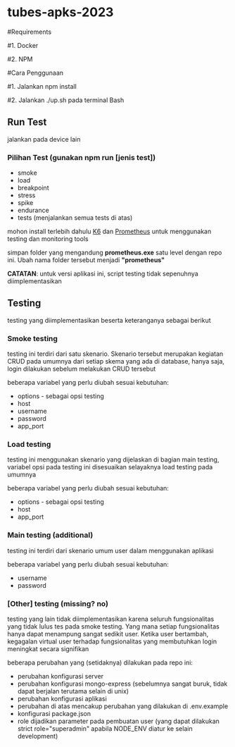 # tubes-apks-2023

#Requirements

#1. Docker

#2. NPM

#Cara Penggunaan

#1. Jalankan npm install

#2. Jalankan ./up.sh pada terminal Bash

## Run Test

jalankan pada device lain

### Pilihan Test (gunakan npm run [jenis test])

- smoke
- load
- breakpoint
- stress
- spike
- endurance
- tests  (menjalankan semua tests di atas)

mohon install terlebih dahulu [K6](https://k6.io/docs/get-started/installation/) dan [Prometheus](https://prometheus.io/download/) untuk menggunakan testing dan monitoring tools

simpan folder yang mengandung **prometheus.exe** satu level dengan repo ini. Ubah nama folder tersebut menjadi **"prometheus"**

**CATATAN**: untuk versi aplikasi ini, script testing tidak sepenuhnya diimplementasikan

## Testing

testing yang diimplementasikan beserta keteranganya sebagai berikut

### Smoke testing

testing ini terdiri dari satu skenario. Skenario tersebut merupakan kegiatan CRUD pada umumnya dari setiap skema yang ada di database, hanya saja, login dilakukan sebelum melakukan CRUD tersebut

beberapa variabel yang perlu diubah sesuai kebutuhan:

- options - sebagai opsi testing
- host
- username
- password
- app_port

### Load testing

testing ini menggunakan skenario yang dijelaskan di bagian main testing, variabel opsi pada testing ini disesuaikan selayaknya load testing pada umumnya

beberapa variabel yang perlu diubah sesuai kebutuhan:

- options - sebagai opsi testing
- host
- app_port

### Main testing (additional)

testing ini terdiri dari skenario umum user dalam menggunakan aplikasi

beberapa variabel yang perlu diubah sesuai kebutuhan:

- username
- password

### [Other] testing (missing? no)

testing yang lain tidak diimplementasikan karena seluruh fungsionalitas yang tidak lulus tes pada smoke testing. Yang mana setiap fungsionalitas hanya dapat menampung sangat sedikit user. Ketika user bertambah, kegagalan virtual user terhadap fungsionalitas yang membutuhkan login meningkat secara signifikan

beberapa perubahan yang (setidaknya) dilakukan pada repo ini:

- perubahan konfigurasi server
- perubahan konfigurasi mongo-express (sebelumnya sangat buruk, tidak dapat berjalan terutama selain di unix)
- perubahan konfigurasi aplikasi
- perubahan di atas mencakup perubahan yang dilakukan di .env.example
- konfigurasi package.json
- role dijadikan parameter pada pembuatan user (yang dapat dilakukan strict role="superadmin" apabila NODE_ENV diatur ke selain development)
